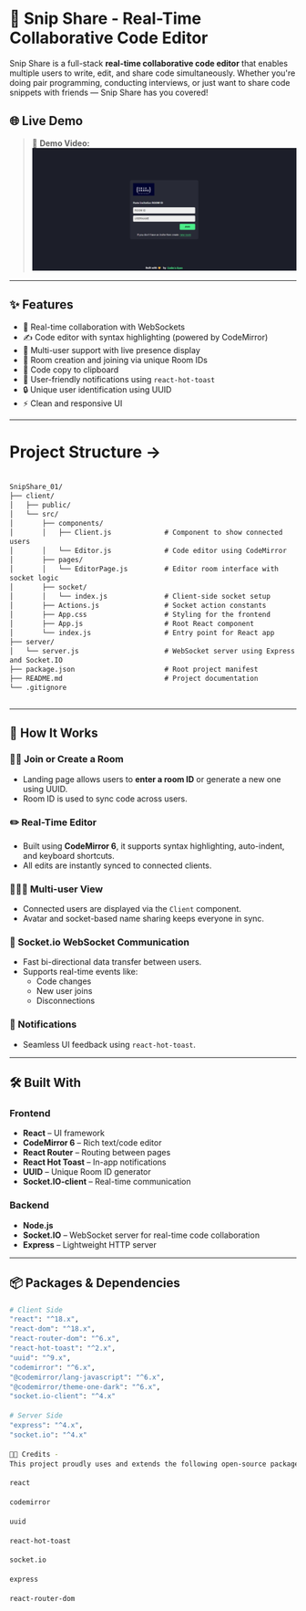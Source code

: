 # 🚀 Snip Share - Real-Time Collaborative Code Editor

Snip Share is a full-stack **real-time collaborative code editor** that enables multiple users to write, edit, and share code simultaneously. Whether you're doing pair programming, conducting interviews, or just want to share code snippets with friends — Snip Share has you covered!

## 🌐 Live Demo

> 🎥 **Demo Video:**  
[![Watch the video](Screenshot%202025-06-14%20150327.png)](VideoDemo-SnipShare.mp4)
  
---

## ✨ Features

- 🔗 Real-time collaboration with WebSockets
- ✍️ Code editor with syntax highlighting (powered by CodeMirror)
- 🧠 Multi-user support with live presence display
- 🚪 Room creation and joining via unique Room IDs
- 🧹 Code copy to clipboard
- 💬 User-friendly notifications using `react-hot-toast`
- 🔒 Unique user identification using UUID
- ⚡ Clean and responsive UI

---

<h1>Project Structure -> </h1>
<pre>
<code>
SnipShare_01/
├── client/
│   ├── public/
│   └── src/
│       ├── components/
│       │   ├── Client.js             # Component to show connected users
│       │   └── Editor.js             # Code editor using CodeMirror
│       ├── pages/
│       │   └── EditorPage.js         # Editor room interface with socket logic
│       ├── socket/
│       │   └── index.js              # Client-side socket setup
│       ├── Actions.js                # Socket action constants
│       ├── App.css                   # Styling for the frontend
│       ├── App.js                    # Root React component
│       └── index.js                  # Entry point for React app
├── server/
│   └── server.js                     # WebSocket server using Express and Socket.IO
├── package.json                      # Root project manifest
├── README.md                         # Project documentation
└── .gitignore
</code>
</pre>


---

## 🔧 How It Works

### 🧑‍💻 Join or Create a Room
- Landing page allows users to **enter a room ID** or generate a new one using UUID.
- Room ID is used to sync code across users.

### ✏️ Real-Time Editor
- Built using **CodeMirror 6**, it supports syntax highlighting, auto-indent, and keyboard shortcuts.
- All edits are instantly synced to connected clients.

### 🧑‍🤝‍🧑 Multi-user View
- Connected users are displayed via the `Client` component.
- Avatar and socket-based name sharing keeps everyone in sync.

### 📡 Socket.io WebSocket Communication
- Fast bi-directional data transfer between users.
- Supports real-time events like:
  - Code changes
  - New user joins
  - Disconnections

### 🔔 Notifications
- Seamless UI feedback using `react-hot-toast`.

---

## 🛠️ Built With

### Frontend
- **React** – UI framework
- **CodeMirror 6** – Rich text/code editor
- **React Router** – Routing between pages
- **React Hot Toast** – In-app notifications
- **UUID** – Unique Room ID generator
- **Socket.IO-client** – Real-time communication

### Backend
- **Node.js**
- **Socket.IO** – WebSocket server for real-time code collaboration
- **Express** – Lightweight HTTP server

---

## 📦 Packages & Dependencies

```bash
# Client Side
"react": "^18.x",
"react-dom": "^18.x",
"react-router-dom": "^6.x",
"react-hot-toast": "^2.x",
"uuid": "^9.x",
"codemirror": "^6.x",
"@codemirror/lang-javascript": "^6.x",
"@codemirror/theme-one-dark": "^6.x",
"socket.io-client": "^4.x"

# Server Side
"express": "^4.x",
"socket.io": "^4.x"

🧑‍🎓 Credits -
This project proudly uses and extends the following open-source packages:

react

codemirror

uuid

react-hot-toast

socket.io

express

react-router-dom



